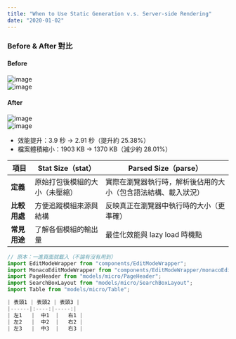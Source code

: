 ```yaml
---
title: "When to Use Static Generation v.s. Server-side Rendering"
date: "2020-01-02"
---
```


### Before & After 對比

#### Before

![image](https://hackmd.io/_uploads/SJMZ17yDee.png)  
![image](https://hackmd.io/_uploads/rJQG1Qywxe.png)

#### After

![image](https://hackmd.io/_uploads/HyoD6slPle.png)  
![image](https://hackmd.io/_uploads/SkCqasgPgx.png)

- 效能提升：3.9 秒 → 2.91 秒（提升約 25.38%）  
- 檔案體積縮小：1903 KB → 1370 KB（減少約 28.01%）

| 項目         | Stat Size（stat）              | Parsed Size（parse）                                         |
|------------|------------------------------|------------------------------------------------------------|
| **定義**     | 原始打包後模組的大小（未壓縮） | 實際在瀏覽器執行時，解析後佔用的大小（包含語法結構、載入狀況） |
| **比較用處** | 方便追蹤模組來源與結構       | 反映真正在瀏覽器中執行時的大小（更準確）                     |
| **常見用途** | 了解各個模組的輸出量         | 最佳化效能與 lazy load 時機點                              |

```js
// 原本：一進頁面就載入（不論有沒有用到）
import EditModeWrapper from "components/EditModeWrapper";
import MonacoEditModeWrapper from "components/EditModeWrapper/monacoEditor";
import PageHeader from "models/micro/PageHeader";
import SearchBoxLayout from "models/micro/SearchBoxLayout";
import Table from "models/micro/Table";

| 表頭1 | 表頭2 | 表頭3 |
|------|:----:|-----:|
| 左1   |  中1  |   右1 |
| 左2   |  中2  |   右2 |
| 左3   |  中3  |   右3 |
